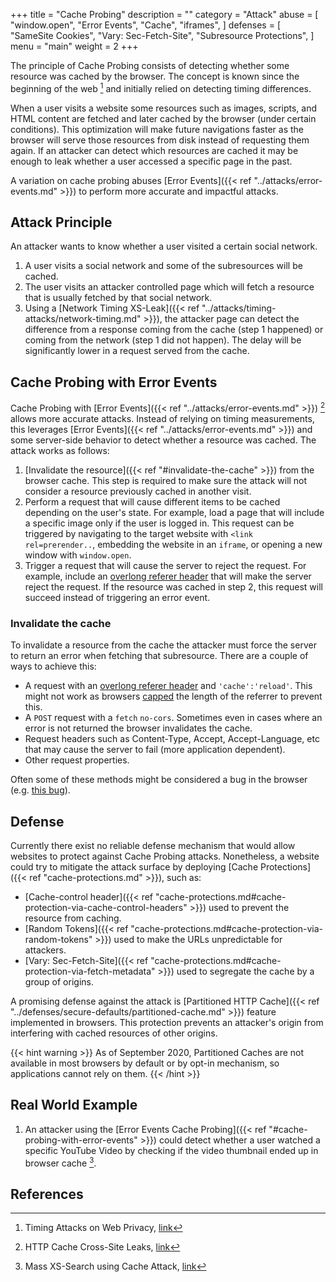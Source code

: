 +++
title = "Cache Probing"
description = ""
category = "Attack"
abuse = [
    "window.open",
    "Error Events",
    "Cache",
    "iframes",
]
defenses = [
    "SameSite Cookies",
    "Vary: Sec-Fetch-Site",
    "Subresource Protections",
]
menu = "main"
weight = 2
+++

The principle of Cache Probing consists of detecting whether some resource was cached by the browser. The concept is known since the beginning of the web [^4] and initially relied on detecting timing differences.

When a user visits a website some resources such as images, scripts, and HTML content are fetched and later cached by the browser (under certain conditions). This optimization will make future navigations faster as the browser will serve those resources from disk instead of requesting them again. If an attacker can detect which
resources are cached it may be enough to leak whether a user accessed a specific page in the past.

A variation on cache probing abuses [Error Events]({{< ref "../attacks/error-events.md" >}}) to perform more accurate and impactful attacks.

## Attack Principle

An attacker wants to know whether a user visited a certain social network.

1. A user visits a social network and some of the subresources will be cached.
2. The user visits an attacker controlled page which will fetch a resource that is usually fetched by that social network.
3. Using a [Network Timing XS-Leak]({{< ref "../attacks/timing-attacks/network-timing.md" >}}), the attacker page can detect the difference from a response coming from the cache (step 1 happened) or coming from the network (step 1 did not happen). The delay will be significantly lower in a request served from the cache.

## Cache Probing with Error Events

Cache Probing with [Error Events]({{< ref "../attacks/error-events.md" >}}) [^2] allows more accurate attacks. Instead of relying on timing measurements, this leverages [Error Events]({{< ref "../attacks/error-events.md" >}}) and some server-side behavior to detect whether a resource was cached. The attack works as follows:

1. [Invalidate the resource]({{< ref "#invalidate-the-cache" >}}) from the browser cache. This step is required to make sure the attack will not consider a resource previously cached in another visit.
2. Perform a request that will cause different items to be cached depending on the user's state. For example, load a page that will include a specific image only if the user is logged in. This request can be triggered by navigating to the target website with `<link rel=prerender..`, embedding the website in an `iframe`, or opening a new window with `window.open`.
3. Trigger a request that will cause the server to reject the request. For example, include an [overlong referer header](https://lists.archive.carbon60.com/apache/users/316239) that will make the server reject the request. If the resource was cached in step 2, this request will succeed instead of triggering an error event.

### Invalidate the cache

To invalidate a resource from the cache the attacker must force the server to return an error when fetching that subresource. There are a couple of ways to achieve this:

- A request with an [overlong referer header](https://lists.archive.carbon60.com/apache/users/316239) and `'cache':'reload'`. This might not work as browsers [capped](https://github.com/whatwg/fetch/issues/903) the length of the referrer to prevent this.
- A `POST` request with a `fetch` `no-cors`. Sometimes even in cases where an error is not returned the browser invalidates the cache.
- Request headers such as Content-Type, Accept, Accept-Language, etc that may cause the server to fail (more application dependent).
- Other request properties.

Often some of these methods might be considered a bug in the browser (e.g. [this bug](https://bugs.chromium.org/p/chromium/issues/detail?id=959789#c9)).

## Defense

Currently there exist no reliable defense mechanism that would allow websites to protect against Cache Probing attacks. Nonetheless, a website could try to mitigate the attack surface by deploying [Cache Protections]({{< ref "cache-protections.md" >}}), such as:
- [Cache-control header]({{< ref "cache-protections.md#cache-protection-via-cache-control-headers" >}})  used to prevent the resource from caching.
- [Random Tokens]({{< ref "cache-protections.md#cache-protection-via-random-tokens" >}}) used to make the URLs unpredictable for attackers.
- [Vary: Sec-Fetch-Site]({{< ref "cache-protections.md#cache-protection-via-fetch-metadata" >}}) used to segregate the cache by a group of origins.

A promising defense against the attack is [Partitioned HTTP Cache]({{< ref "../defenses/secure-defaults/partitioned-cache.md" >}}) feature implemented in browsers. This protection prevents an attacker's origin from interfering with cached resources of other origins.

{{< hint warning >}}
As of September 2020, Partitioned Caches are not available in most browsers by default or by opt-in mechanism, so applications cannot rely on them.
{{< /hint >}}

## Real World Example

1. An attacker using the [Error Events Cache Probing]({{< ref "#cache-probing-with-error-events" >}}) could detect whether a user watched a specific YouTube Video by checking if the video thumbnail ended up in browser cache [^3].

## References

[^1]: Abusing HTTP Status Codes to Expose Private Information, [link](https://www.grepular.com/Abusing_HTTP_Status_Codes_to_Expose_Private_Information)
[^2]: HTTP Cache Cross-Site Leaks, [link](http://sirdarckcat.blogspot.com/2019/03/http-cache-cross-site-leaks.html)
[^3]: Mass XS-Search using Cache Attack, [link](https://terjanq.github.io/Bug-Bounty/Google/cache-attack-06jd2d2mz2r0/index.html#VIII-YouTube-watching-history)
[^4]: Timing Attacks on Web Privacy, [link](http://www.cs.jhu.edu/~fabian/courses/CS600.424/course_papers/webtiming.pdf)
